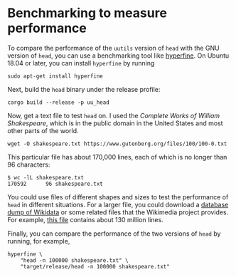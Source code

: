 # Benchmarking to measure performance

To compare the performance of the `uutils` version of `head` with the
GNU version of `head`, you can use a benchmarking tool like
[hyperfine][0]. On Ubuntu 18.04 or later, you can install `hyperfine` by
running

    sudo apt-get install hyperfine

Next, build the `head` binary under the release profile:

    cargo build --release -p uu_head

Now, get a text file to test `head` on. I used the *Complete Works of
William Shakespeare*, which is in the public domain in the United States
and most other parts of the world.

    wget -O shakespeare.txt https://www.gutenberg.org/files/100/100-0.txt

This particular file has about 170,000 lines, each of which is no longer
than 96 characters:

    $ wc -lL shakespeare.txt
    170592      96 shakespeare.txt

You could use files of different shapes and sizes to test the
performance of `head` in different situations. For a larger file, you
could download a [database dump of Wikidata][1] or some related files
that the Wikimedia project provides. For example, [this file][2]
contains about 130 million lines.

Finally, you can compare the performance of the two versions of `head`
by running, for example,

    hyperfine \
        "head -n 100000 shakespeare.txt" \
        "target/release/head -n 100000 shakespeare.txt"

[0]: https://github.com/sharkdp/hyperfine
[1]: https://www.wikidata.org/wiki/Wikidata:Database_download
[2]: https://dumps.wikimedia.org/wikidatawiki/20211001/wikidatawiki-20211001-pages-logging.xml.gz
